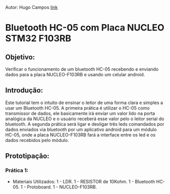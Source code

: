 Autor: Hugo Campos [link](https://github.com/HugocamposL3)

# Bluetooth HC-05 com Placa NUCLEO STM32 F103RB

## Objetivo:

 Verificar o funcionamento de um bluetooth HC-05 recebendo e enviando dados para a placa NUCLEO-F103RB e usando um celular android.
 
 ## Introdução:
 
Este tutorial tem o intuito de ensinar o leitor de uma forma clara e simples a usar um Bluetooth HC-05. A primeira prática é utilizar o HC-05 como transmissor de dados, ele basicamente irá enviar um valor lido na porta analógica da NUCLEO e o usuário receberá esse valor pelo o leitor serial do bluetooth. A segunda prática será ligar e desligar três leds comandados por dados enviados via bluetooth por um aplicativo android para um módulo 
HC-05, onde a placa NUCLEO-F103RB fará a interface entre os led e os dados recebidos pelo módulo.

## Prototipação:

### Prática 1:

- Materiais Utilizados:
1 - LDR.
1 - RESISTOR de 10Kohm.
1 - Bluetooth HC-05.
1 - Protoboard.
1 - NUCLEO-F103RB.
